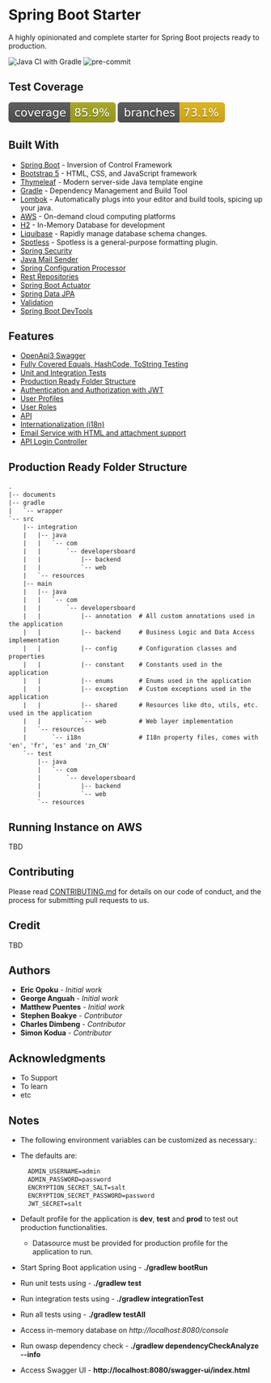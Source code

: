 <!--
*** It takes a beautiful community with great minds to create a useful template.
*** Please help us to make it better by contributing to this project.
*** We welcome all suggestions through forks or issue.
*** Happy Coding!
-->

# Spring Boot Starter

A highly opinionated and complete starter for Spring Boot projects ready to production.

![Java CI with Gradle](https://github.com/ericus20/spring-boot-starter/workflows/Java%20CI%20with%20Gradle/badge.svg)
![pre-commit](https://img.shields.io/badge/pre--commit-enabled-brightgreen?logo=pre-commit&logoColor=white)

## Test Coverage
![Coverage](.github/badges/jacoco.svg)
![Branches](.github/badges/branches.svg)

## Built With

* [Spring Boot](https://projects.spring.io/spring-boot/) - Inversion of Control Framework
* [Bootstrap 5](https://getbootstrap.com/docs/5.0/getting-started/introduction/) - HTML, CSS, and
  JavaScript framework
* [Thymeleaf](https://www.thymeleaf.org/) - Modern server-side Java template engine
* [Gradle](https://gradle.org/) - Dependency Management and Build Tool
* [Lombok](https://projectlombok.org/) - Automatically plugs into your editor and build tools,
  spicing up your java.
* [AWS](https://aws.amazon.com/) - On-demand cloud computing platforms
* [H2](http://www.h2database.com/) - In-Memory Database for development
* [Liquibase](https://liquibase.org/) - Rapidly manage database schema changes.
* [Spotless](https://github.com/diffplug/spotless/) - Spotless is a general-purpose formatting
  plugin.
* [Spring Security](https://docs.spring.io/spring-boot/docs/2.6.5/reference/htmlsingle/#boot-features-security)
* [Java Mail Sender](https://docs.spring.io/spring-boot/docs/2.6.5/reference/htmlsingle/#boot-features-email)
* [Spring Configuration Processor](https://docs.spring.io/spring-boot/docs/2.6.5/reference/htmlsingle/#configuration-metadata-annotation-processor)
* [Rest Repositories](https://docs.spring.io/spring-boot/docs/2.6.5/reference/htmlsingle/#howto-use-exposing-spring-data-repositories-rest-endpoint)
* [Spring Boot Actuator](https://docs.spring.io/spring-boot/docs/2.6.5/reference/htmlsingle/#production-ready)
* [Spring Data JPA](https://docs.spring.io/spring-boot/docs/2.6.5/reference/htmlsingle/#boot-features-jpa-and-spring-data)
* [Validation](https://docs.spring.io/spring-boot/docs/2.6.5/reference/htmlsingle/#boot-features-validation)
* [Spring Boot DevTools](https://docs.spring.io/spring-boot/docs/2.6.5/reference/htmlsingle/#using-boot-devtools)

## Features

- [OpenApi3 Swagger](documents/SWAGGER.md)
- [Fully Covered Equals, HashCode, ToString Testing](documents/TESTS.md)
- [Unit and Integration Tests](documents/TESTS.md)
- [Production Ready Folder Structure](README.md#production-ready-folder-structure)
- [Authentication and Authorization with JWT](documents/AUTHENTICATION.MD)
- [User Profiles](documents/USER_PROFILES.MD)
- [User Roles](documents/USER_ROLES.MD)
- [API](documents/API.md)
- [Internationalization (i18n)](documents/INTERNATIONALIZATION.MD)
- [Email Service with HTML and attachment support](documents/EMAIL_SERVICE.md)
- [API Login Controller](documents/API_LOGIN_CONTROLLER.MD)


## Production Ready Folder Structure

```
.
|-- documents
|-- gradle
|   `-- wrapper
`-- src
    |-- integration
    |   |-- java
    |   |   `-- com
    |   |       `-- developersboard
    |   |           |-- backend
    |   |           `-- web
    |   `-- resources
    |-- main
    |   |-- java
    |   |   `-- com
    |   |       `-- developersboard
    |   |           |-- annotation  # All custom annotations used in the application
    |   |           |-- backend     # Business Logic and Data Access implementation
    |   |           |-- config      # Configuration classes and properties
    |   |           |-- constant    # Constants used in the application
    |   |           |-- enums       # Enums used in the application
    |   |           |-- exception   # Custom exceptions used in the application
    |   |           |-- shared      # Resources like dto, utils, etc. used in the application
    |   |           `-- web         # Web layer implementation
    |   `-- resources
    |       `-- i18n                # I18n property files, comes with 'en', 'fr', 'es' and 'zn_CN'
    `-- test
        |-- java
        |   `-- com
        |       `-- developersboard
        |           |-- backend
        |           `-- web
        `-- resources

```

## Running Instance on AWS

TBD

## Contributing

Please read [CONTRIBUTING.md](https://gist.github.com/PurpleBooth/b24679402957c63ec426)
for details on our code of conduct, and the process for submitting pull requests to us.

## Credit

TBD

## Authors

* **Eric Opoku** - *Initial work*
* **George Anguah** - *Initial work*
* **Matthew Puentes** - *Initial work*
* **Stephen Boakye** - *Contributor*
* **Charles Dimbeng** - *Contributor*
* **Simon Kodua** - *Contributor*

## Acknowledgments

* To Support
* To learn
* etc

## Notes

* The following environment variables can be customized as necessary.:

- The defaults are:

        ADMIN_USERNAME=admin
        ADMIN_PASSWORD=password
        ENCRYPTION_SECRET_SALT=salt
        ENCRYPTION_SECRET_PASSWORD=password
        JWT_SECRET=salt

* Default profile for the application is **dev**, **test** and **prod** to test out production
  functionalities.
    - Datasource must be provided for production profile for the application to run.


* Start Spring Boot application using - **./gradlew bootRun**
* Run unit tests using - **./gradlew test**
* Run integration tests using - **./gradlew integrationTest**
* Run all tests using - **./gradlew testAll**
* Access in-memory database on *http://localhost:8080/console*
* Run owasp dependency check - **./gradlew  dependencyCheckAnalyze --info**
* Access Swagger UI - **http://localhost:8080/swagger-ui/index.html**
